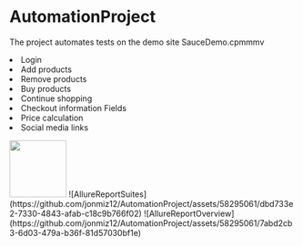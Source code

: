 # AutomationProject
The project automates tests on the demo site SauceDemo.cpmmmv
					<li>Login</li>
					<li>Add products</li>
					<li>Remove products</li>
					<li>Buy products</li>
					<li>Continue shopping</li>
					<li>Checkout information Fields</li>
					<li>Price calculation</li>
					<li>Social media links</li>

<img src="https://github.com/jonmiz12/AutomationProject/assets/58295061/455dde73-7766-401d-9984-a3eb408032e2" width="100" height="100">
![AllureReportSuites](https://github.com/jonmiz12/AutomationProject/assets/58295061/dbd733e2-7330-4843-afab-c18c9b766f02)
![AllureReportOverview](https://github.com/jonmiz12/AutomationProject/assets/58295061/7abd2cb3-6d03-479a-b36f-81d57030bf1e)
